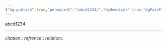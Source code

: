 ```yaml
---
{"dg-publish":true,"permalink":"/abcd1234/","dgHomeLink":true,"dgPassFrontmatter":false,"dgShowBacklinks":false,"dgShowLocalGraph":false,"dgShowInlineTitle":false}
---
```


abcd1234












---
*citation*:: 
*refrence*:: 
*relation*:: 